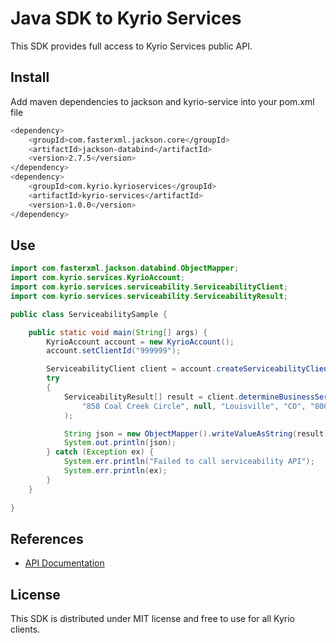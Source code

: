 # Java SDK to Kyrio Services

This SDK provides full access to Kyrio Services public API.

## Install

Add maven dependencies to jackson and kyrio-service into your pom.xml file
```bash
<dependency>
    <groupId>com.fasterxml.jackson.core</groupId>
    <artifactId>jackson-databind</artifactId>
    <version>2.7.5</version>
</dependency>
<dependency>
    <groupId>com.kyrio.kyrioservices</groupId>
    <artifactId>kyrio-services</artifactId>
    <version>1.0.0</version>
</dependency>
```

## Use

```java
import com.fasterxml.jackson.databind.ObjectMapper;
import com.kyrio.services.KyrioAccount;
import com.kyrio.services.serviceability.ServiceabilityClient;
import com.kyrio.services.serviceability.ServiceabilityResult;

public class ServiceabilitySample {

	public static void main(String[] args) {
        KyrioAccount account = new KyrioAccount();
        account.setClientId("999999");

        ServiceabilityClient client = account.createServiceabilityClient();
        try
        {
            ServiceabilityResult[] result = client.determineBusinessServiceability(
                "858 Coal Creek Circle", null, "Louisville", "CO", "80027", "US"
            );

            String json = new ObjectMapper().writeValueAsString(result);
            System.out.println(json);
        } catch (Exception ex) {
            System.err.println("Failed to call serviceability API");
            System.err.println(ex);
        }		
	}
	
}
```

## References

- [API Documentation](https://rawgit.com/KyrioServices/kyrio-services-sdk-java/master/doc/api/index.html)

## License

This SDK is distributed under MIT license and free to use for all Kyrio clients.
